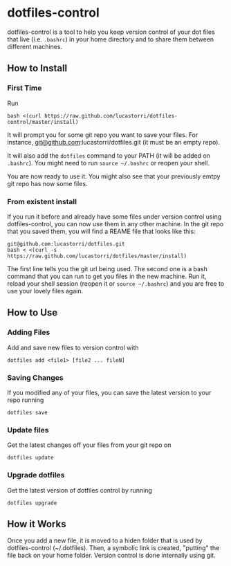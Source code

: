 dotfiles-control
================

dotfiles-control is a tool to help you keep version control of your dot files
that live (i.e. `.bashrc`) in your home directory and to share them
between different machines.


How to Install
--------------

### First Time

Run

    bash <(curl https://raw.github.com/lucastorri/dotfiles-control/master/install)

It will prompt you for some git repo you want to save your files. For
instance, git@github.com:lucastorri/dotfiles.git (it must be an empty
repo).

It will also add the `dotfiles` command to your PATH (it will be added on
`.bashrc`). You might need to run `source ~/.bashrc` or reopen your
shell.

You are now ready to use it. You might also see that your previously
emtpy git repo has now some files.


### From existent install

If you run it before and already have some files under version control
using dotfiles-control, you can now use them in any other machine. In
the git repo that you saved them, you will find a REAME file that looks
like this:

    git@github.com:lucastorri/dotfiles.git
    bash < <(curl -s https://raw.github.com/lucastorri/dotfiles/master/install)

The first line tells you the git url being used. The second one is a
bash command that you can run to get you files in the new machine. Run
it, reload your shell session (reopen it or `source ~/.bashrc`) and you
are free to use your lovely files again.


How to Use
----------

### Adding Files

Add and save new files to version control with

    dotfiles add <file1> [file2 ... fileN]

### Saving Changes

If you modified any of your files, you can save the latest version to
your repo running

    dotfiles save

### Update files

Get the latest changes off your files from your git repo on

    dotfiles update

### Upgrade dotfiles

Get the latest version of dotfiles control by running

    dotfiles upgrade


How it Works
------------

Once you add a new file, it is moved to a hiden folder that is used by
dotfiles-control (~/.dotfiles). Then, a symbolic link is created,
"putting" the file back on your home folder. Version control is done
internally using git.
